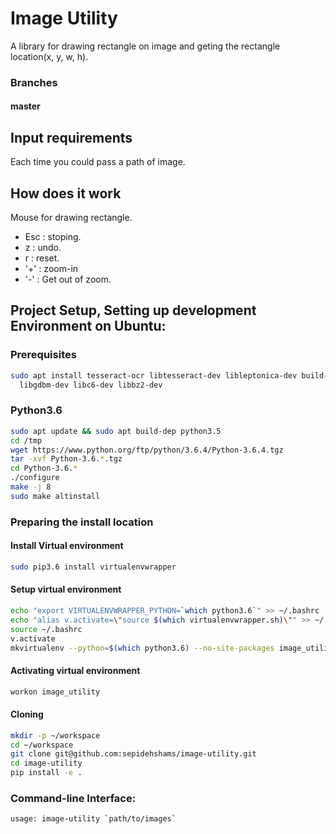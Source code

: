# Image Utility

A library for drawing rectangle on image and geting the rectangle location(x, y, w, h).

### Branches

#### master


## Input requirements
Each time you could pass a path of image.


## How does it work
Mouse for drawing rectangle.
- Esc : stoping.
- z : undo.
- r : reset.
- '+' : zoom-in
- '-' : Get out of zoom.

## Project Setup, Setting up development Environment on Ubuntu:

### Prerequisites


```bash
sudo apt install tesseract-ocr libtesseract-dev libleptonica-dev build-essential libncursesw5-dev libreadline6-dev libssl-dev \
  libgdbm-dev libc6-dev libbz2-dev
```

### Python3.6

```bash
sudo apt update && sudo apt build-dep python3.5
cd /tmp
wget https://www.python.org/ftp/python/3.6.4/Python-3.6.4.tgz
tar -xvf Python-3.6.*.tgz
cd Python-3.6.*
./configure
make -j 8
sudo make altinstall
```

### Preparing the install location

#### Install Virtual environment

```bash
sudo pip3.6 install virtualenvwrapper
```

#### Setup virtual environment
```bash
echo "export VIRTUALENVWRAPPER_PYTHON=`which python3.6`" >> ~/.bashrc
echo "alias v.activate=\"source $(which virtualenvwrapper.sh)\"" >> ~/.bashrc
source ~/.bashrc
v.activate
mkvirtualenv --python=$(which python3.6) --no-site-packages image_utility
```
#### Activating virtual environment

```bash
workon image_utility
```

#### Cloning

```bash
mkdir -p ~/workspace
cd ~/workspace
git clone git@github.com:sepidehshams/image-utility.git
cd image-utility
pip install -e .
```
### Command-line Interface:
```bash
usage: image-utility `path/to/images`
```

